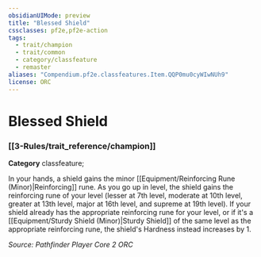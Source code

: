 ```yaml
---
obsidianUIMode: preview
title: "Blessed Shield"
cssclasses: pf2e,pf2e-action
tags:
  - trait/champion
  - trait/common
  - category/classfeature
  - remaster
aliases: "Compendium.pf2e.classfeatures.Item.QQP0mu0cyWIwNUh9"
license: ORC
---
```

# Blessed Shield

### [[3-Rules/trait_reference/champion]]

**Category** classfeature; 




In your hands, a shield gains the minor [[Equipment/Reinforcing Rune (Minor)|Reinforcing]] rune. As you go up in level, the shield gains the reinforcing rune of your level (lesser at 7th level, moderate at 10th level, greater at 13th level, major at 16th level, and supreme at 19th level). If your shield already has the appropriate reinforcing rune for your level, or if it's a [[Equipment/Sturdy Shield (Minor)|Sturdy Shield]] of the same level as the appropriate reinforcing rune, the shield's Hardness instead increases by 1.

*Source: Pathfinder Player Core 2*
*ORC*